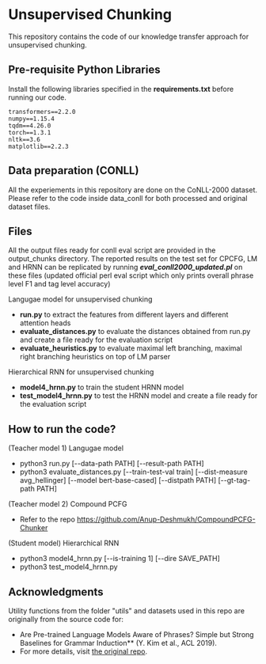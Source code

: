 # Unsupervised Chunking

This repository contains the code of our knowledge transfer approach for unsupervised chunking. 

## Pre-requisite Python Libraries
Install the following libraries specified in the **requirements.txt** before running our code.

    transformers==2.2.0
    numpy==1.15.4
    tqdm==4.26.0
    torch==1.3.1
    nltk==3.6
    matplotlib==2.2.3
    
## Data preparation (CONLL)

All the experiements in this repository are done on the CoNLL-2000 dataset. Please refer to the code inside data_conll for both processed and original dataset files. 

## Files

All the output files ready for conll eval script are provided in the output_chunks directory. The reported results on the test set for CPCFG, LM and HRNN can be replicated by running ***eval_conll2000_updated.pl*** on these files (updated official perl eval script which only prints overall phrase level F1 and tag level accuracy)

Langugae model for unsupervised chunking
- **run.py** to extract the features from different layers and different attention heads
- **evaluate_distances.py** to evaluate the distances obtained from run.py and create a file ready for the evaluation script
- **evaluate_heuristics.py** to evaluate maximal left branching, maximal right branching heuristics on top of LM parser

Hierarchical RNN for unsupervised chunking
- **model4_hrnn.py** to train the student HRNN model 
- **test_model4_hrnn.py** to test the HRNN model and create a file ready for the evaluation script

## How to run the code?

(Teacher model 1) Langugae model
- python3 run.py [--data-path PATH] [--result-path PATH]
- python3 evaluate_distances.py [--train-test-val train] [--dist-measure avg_hellinger] [--model bert-base-cased] [--distpath PATH] [--gt-tag-path PATH]

(Teacher model 2) Compound PCFG 
- Refer to the repo https://github.com/Anup-Deshmukh/CompoundPCFG-Chunker 

(Student model) Hierarchical RNN
- python3 model4_hrnn.py [--is-training 1] [--dire SAVE_PATH] 
- python3 test_model4_hrnn.py 

## Acknowledgments

Utility functions from the folder "utils" and datasets used in this repo are originally from the source code for: 
- Are Pre-trained Language Models Aware of Phrases? Simple but Strong Baselines for Grammar Induction** (Y. Kim et al., ACL 2019).
- For more details, visit [the original repo](https://github.com/galsang/trees_from_transformers). 
